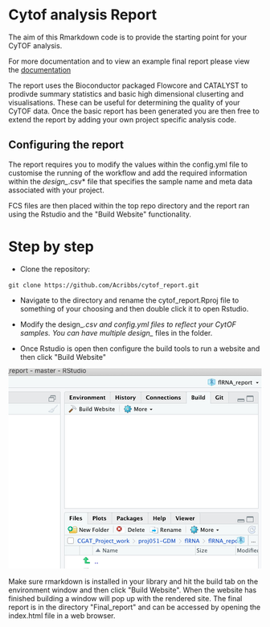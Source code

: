 # Cytof analysis Report

The aim of this Rmarkdown code is to provide the starting point for your CyTOF analysis. 

For more documentation and to view an example final report please view the [documentation](https://acribbs.github.io/cytof_report/)

The report uses the Bioconductor packaged Flowcore and CATALYST to prodivde summary statistics and basic high dimensional cluserting and visualisations. These can be useful for determining the quality of your CyTOF data. Once the basic report has been generated you are then free to extend the report by adding your own project specific analysis code. 

## Configuring the report

The report requires you to modify the values within the config.yml file to customise the running of the workflow and add the required information within the *design_*.csv* file that specifies the sample name and meta data associated with your project.

FCS files are then placed within the top repo directory and the report ran using the Rstudio and the "Build Website" functionality.

# Step by step

* Clone the repository:

`git clone https://github.com/Acribbs/cytof_report.git`

* Navigate to the directory and rename the cytof_report.Rproj file to something of your choosing and then double click it to open Rstudio.

* Modify the design_*.csv and config.yml files to reflect your CytOF samples. You can have multiple design_* files in the folder.

* Once Rstudio is open then configure the build tools to run a website and then click "Build Website"

![Location of Build Website in Rstudio](https://raw.githubusercontent.com/Acribbs/deseq2_report/master/img/build_img.png)

Make sure rmarkdown is installed in your library and hit the build tab on the environment window and then click "Build Website". When the website has finished building a window will pop up with the rendered site. The final report is in the directory "Final_report" and can be accessed by opening the index.html file in a web browser.
